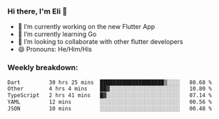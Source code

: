 ### Hi there, I'm Eli 👋
- 🔭 I’m currently working on the new Flutter App
- 🌱 I’m currently learning Go
- 🦄 I’m looking to collaborate with other flutter developers
- 😄 Pronouns: He/Him/His

### Weekly breakdown:
<!--START_SECTION:waka-->

```txt
Dart         30 hrs 25 mins  ████████████████████▒░░░░   80.68 %
Other        4 hrs 4 mins    ██▓░░░░░░░░░░░░░░░░░░░░░░   10.80 %
TypeScript   2 hrs 41 mins   █▓░░░░░░░░░░░░░░░░░░░░░░░   07.14 %
YAML         12 mins         ░░░░░░░░░░░░░░░░░░░░░░░░░   00.56 %
JSON         10 mins         ░░░░░░░░░░░░░░░░░░░░░░░░░   00.48 %
```

<!--END_SECTION:waka-->
